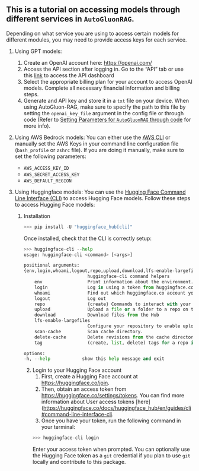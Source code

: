 ## This is a tutorial on accessing models through different services in `AutoGluonRAG`. 

Depending on what service you are using to access certain models for different modules, you may need to provide access keys for each service.
1. Using GPT models: 
    1. Create an OpenAI account here: https://openai.com/
    2. Access the API section after logging in. Go to the “API” tab or use this [link](https://platform.openai.com/signup) to access the API dashboard
    3. Select the appropriate billing plan for your account to access OpenAI models. Complete all necessary financial information and billing steps.
    4. Generate and API key and store it in a `txt` file on your device. When using AutoGluon-RAG, make sure to specify the path to this file by setting the `openai_key_file` argument in the config file or through code (Refer to [Setting Parameters for `AutoGluonRAG` through code](https://github.com/autogluon/autogluon-rag/tree/main/documentation/tutorials/general/setting_parameters.md) for more info). 


2. Using AWS Bedrock models: You can either use the [AWS CLI](https://docs.aws.amazon.com/cli/latest/userguide/cli-chap-configure.html) or manually set the AWS Keys in your command line configuration file (`bash_profile` or `zshrc` file). If you are doing it manually, make sure to set the following parameters: 
    - `AWS_ACCESS_KEY_ID`
    - `AWS_SECRET_ACCESS_KEY`
    - `AWS_DEFAULT_REGION`


3. Using Huggingface models: You can use the [Hugging Face Command Line Interface (CLI)](https://huggingface.co/docs/huggingface_hub/en/guides/cli#command-line-interface-cli) to access Hugging Face models. Follow these steps to access Hugging Face models:
    1. Installation
        ```python
        >>> pip install -U "huggingface_hub[cli]"
        ```
        Once installed, check that the CLI is correctly setup:
        ```python
        >>> huggingface-cli --help
        usage: huggingface-cli <command> [<args>]

        positional arguments:
        {env,login,whoami,logout,repo,upload,download,lfs-enable-largefiles,lfs-multipart-upload,scan-cache,delete-cache,tag}
                                huggingface-cli command helpers
            env                 Print information about the environment.
            login               Log in using a token from huggingface.co/settings/tokens
            whoami              Find out which huggingface.co account you are logged in as.
            logout              Log out
            repo                {create} Commands to interact with your huggingface.co repos.
            upload              Upload a file or a folder to a repo on the Hub
            download            Download files from the Hub
            lfs-enable-largefiles
                                Configure your repository to enable upload of files > 5GB.
            scan-cache          Scan cache directory.
            delete-cache        Delete revisions from the cache directory.
            tag                 (create, list, delete) tags for a repo in the hub

        options:
        -h, --help            show this help message and exit
        ```
        2. Login to your Hugging Face account
            1. First, create a Hugging Face account at https://huggingface.co/join.
            2. Then, obtain an access token from https://huggingface.co/settings/tokens. You can find more information about User access tokens [here](https://huggingface.co/docs/huggingface_hub/en/guides/cli#command-line-interface-cli.
            3. Once you have your token, run the following command in your terminal:
            ```python
            >>> huggingface-cli login
            ```
            Enter your access token when prompted. You can optionally use the Hugging Face token as a `git` credential if you plan to use `git` locally and contribute to this package.